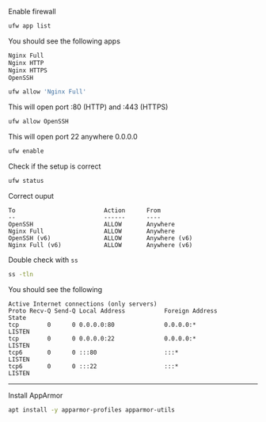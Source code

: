 

Enable firewall

```sh
ufw app list
```
You should see the following apps

```sh
Nginx Full
Nginx HTTP
Nginx HTTPS
OpenSSH
```

```sh
ufw allow 'Nginx Full'
```
This will open port :80 (HTTP) and :443 (HTTPS)

```sh
ufw allow OpenSSH
```
This will open port 22 anywhere 0.0.0.0

```sh
ufw enable
```

Check if the setup is correct
```sh
ufw status
```

Correct ouput
```
To                         Action      From
--                         ------      ----
OpenSSH                    ALLOW       Anywhere                  
Nginx Full                 ALLOW       Anywhere                  
OpenSSH (v6)               ALLOW       Anywhere (v6)             
Nginx Full (v6)            ALLOW       Anywhere (v6)
```

Double check with `ss`
```sh
ss -tln
```

You should see the following
```
Active Internet connections (only servers)
Proto Recv-Q Send-Q Local Address           Foreign Address         State      
tcp        0      0 0.0.0.0:80              0.0.0.0:*               LISTEN     
tcp        0      0 0.0.0.0:22              0.0.0.0:*               LISTEN     
tcp6       0      0 :::80                   :::*                    LISTEN     
tcp6       0      0 :::22                   :::*                    LISTEN     
```
---

Install AppArmor

```sh
apt install -y apparmor-profiles apparmor-utils
```